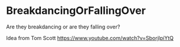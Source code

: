 # BreakdancingOrFallingOver
Are they breakdancing or are they falling over?

Idea from Tom Scott
https://www.youtube.com/watch?v=SborjlpiYtQ
